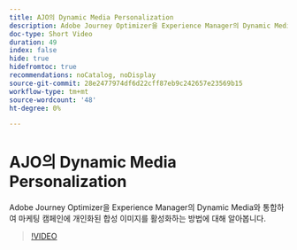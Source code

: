 ```yaml
---
title: AJO의 Dynamic Media Personalization
description: Adobe Journey Optimizer을 Experience Manager의 Dynamic Media와 통합하여 마케팅 캠페인에 개인화된 합성 이미지를 활성화하는 방법에 대해 알아봅니다.
doc-type: Short Video
duration: 49
index: false
hide: true
hidefromtoc: true
recommendations: noCatalog, noDisplay
source-git-commit: 28e2477974df6d22cff87eb9c242657e23569b15
workflow-type: tm+mt
source-wordcount: '48'
ht-degree: 0%

---
```



# AJO의 Dynamic Media Personalization

Adobe Journey Optimizer을 Experience Manager의 Dynamic Media와 통합하여 마케팅 캠페인에 개인화된 합성 이미지를 활성화하는 방법에 대해 알아봅니다.

<!-- 62_S520_3442520_48_dynamic-media-personalization-in-ajo -->
>[!VIDEO](https://video.tv.adobe.com/v/3460316/?learn=on&enablevpops=true&captions=kor)
